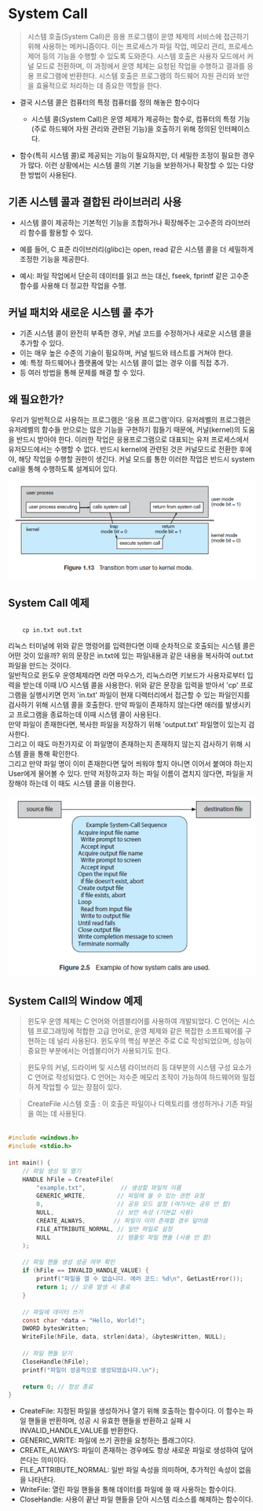 # System Call

> 시스템 호출(System Call)은 응용 프로그램이 운영 체제의 서비스에 접근하기 위해 사용하는 메커니즘이다. 이는 프로세스가 파일 작업, 메모리 관리, 프로세스 제어 등의 기능을 수행할 수 있도록 도와준다. 시스템 호출은 사용자 모드에서 커널 모드로 전환하며, 이 과정에서 운영 체제는 요청된 작업을 수행하고 결과를 응용 프로그램에 반환한다. 시스템 호출은 프로그램의 하드웨어 자원 관리와 보안을 효율적으로 처리하는 데 중요한 역할을 한다.

- 결국 시스템 콜은 컴퓨터의 특정 컴퓨터를 정의 해놓은 함수이다
    - 시스템 콜(System Call)은 운영 체제가 제공하는 함수로, 컴퓨터의 특정 기능(주로 하드웨어 자원 관리와 관련된 기능)을 호출하기 위해 정의된 인터페이스다.

- 함수(특히 시스템 콜)로 제공되는 기능이 필요하지만, 더 세밀한 조정이 필요한 경우가 많다. 이런 상황에서는 시스템 콜의 기본 기능을 보완하거나 확장할 수 있는 다양한 방법이 사용된다.

## 기존 시스템 콜과 결합된 라이브러리 사용
- 시스템 콜이 제공하는 기본적인 기능을 조합하거나 확장해주는 고수준의 라이브러리 함수를 활용할 수 있다.

- 예를 들어, C 표준 라이브러리(glibc)는 open, read 같은 시스템 콜을 더 세밀하게 조정한 기능을 제공한다.
- 예시: 파일 작업에서 단순히 데이터를 읽고 쓰는 대신, fseek, fprintf 같은 고수준 함수를 사용해 더 정교한 작업을 수행.
## 커널 패치와 새로운 시스템 콜 추가
- 기존 시스템 콜이 완전히 부족한 경우, 커널 코드를 수정하거나 새로운 시스템 콜을 추가할 수 있다.
- 이는 매우 높은 수준의 기술이 필요하며, 커널 빌드와 테스트를 거쳐야 한다.
- 예: 특정 하드웨어나 플랫폼에 맞는 시스템 콜이 없는 경우 이를 직접 추가.
- 등 여러 방법을 통해 문제를 해결 할 수 있다.


## 왜 필요한가?

 우리가 일반적으로 사용하는 프로그램은 '응용 프로그램'이다. 유저레벨의 프로그램은 유저레벨의 함수들 만으로는 많은 기능을 구현하기 힘들기 때문에, 커널(kernel)의 도움을 반드시 받아야 한다. 이러한 작업은 응용프로그램으로 대표되는 유저 프로세스에서 유저모드에서는 수행할 수 없다. 반드시 kernel에 관련된 것은 커널모드로 전환한 후에야, 해당 작업을 수행할 권한이 생긴다. 커널 모드를 통한 이러한 작업은 반드시 system call을 통해 수행하도록 설계되어 있다.

![SystemCall1](images/SystemCall1.png)

## System Call 예제

```linux

    cp in.txt out.txt

```

리눅스 터미널에 위와 같은 명령어를 입력한다면 이때 순차적으로 호출되는 시스템 콜은 어떤 것이 있을까? 위의 문장은 in.txt에 있는 파일내용과 같은 내용을 복사하여 out.txt 파일을 만드는 것이다.<br>
일반적으로 윈도우 운영체제라면 라면 마우스가, 리눅스라면 키보드가 사용자로부터 입력을 받는데 이때 I/O 시스템 콜을 사용한다. 위와 같은 문장을 입력을 받아서 'cp' 프로그램을 실행시키면 먼저 'in.txt' 파일이 현재 디렉터리에서 접근할 수 있는 파일인지를 검사하기 위해 시스템 콜을 호출한다. 만약 파일이 존재하지 않는다면 애러를 발생시키고 프로그램을 종료하는데 이때 시스템 콜이 사용된다. <br>만약 파일이 존재한다면, 복사한 파일을 저장하기 위해 'output.txt' 파일명이 있는지 검사한다. <br>그리고 이 때도 마찬가지로 이 파일명이 존재하는지 존재하지 않는지 검사하기 위해 시스템 콜을 통해 확인한다.<br> 그리고 만약 파일 명이 이미 존재한다면 덮어 씌워야 할지 아니면 이어서 붙여야 하는지 User에게 물어볼 수 있다. 만약 저장하고자 하는 파일 이름이 겹치지 않다면, 파일을 저장해야 하는데 이 때도 시스템 콜을 이용한다.

![SystemCall2](images/SystemCall2.png)

## System Call의 Window 예제

> 윈도우 운영 체제는 C 언어와 어셈블리어를 사용하여 개발되었다. C 언어는 시스템 프로그래밍에 적합한 고급 언어로, 운영 체제와 같은 복잡한 소프트웨어를 구현하는 데 널리 사용된다. 윈도우의 핵심 부분은 주로 C로 작성되었으며, 성능이 중요한 부분에서는 어셈블리어가 사용되기도 한다.

> 윈도우의 커널, 드라이버 및 시스템 라이브러리 등 대부분의 시스템 구성 요소가 C 언어로 작성되었다. C 언어는 저수준 메모리 조작이 가능하여 하드웨어와 밀접하게 작업할 수 있는 장점이 있다.

> CreateFile 시스템 호출 : 이 호출은 파일이나 디렉토리를 생성하거나 기존 파일을 여는 데 사용된다.


``` C

#include <windows.h>
#include <stdio.h>

int main() {
    // 파일 생성 및 열기
    HANDLE hFile = CreateFile(
        "example.txt",          // 생성할 파일의 이름
        GENERIC_WRITE,         // 파일에 쓸 수 있는 권한 요청
        0,                     // 공유 모드 설정 (여기서는 공유 안 함)
        NULL,                  // 보안 속성 (기본값 사용)
        CREATE_ALWAYS,        // 파일이 이미 존재할 경우 덮어씀
        FILE_ATTRIBUTE_NORMAL, // 일반 파일로 설정
        NULL                   // 템플릿 파일 핸들 (사용 안 함)
    );

    // 파일 핸들 생성 성공 여부 확인
    if (hFile == INVALID_HANDLE_VALUE) {
        printf("파일을 열 수 없습니다. 에러 코드: %d\n", GetLastError());
        return 1; // 오류 발생 시 종료
    }

    // 파일에 데이터 쓰기
    const char *data = "Hello, World!";
    DWORD bytesWritten;
    WriteFile(hFile, data, strlen(data), &bytesWritten, NULL);

    // 파일 핸들 닫기
    CloseHandle(hFile);
    printf("파일이 성공적으로 생성되었습니다.\n");

    return 0; // 정상 종료
}

```


- CreateFile: 지정된 파일을 생성하거나 열기 위해 호출하는 함수이다. 이 함수는 파일 핸들을 반환하며, 성공 시 유효한 핸들을 반환하고 실패 시 INVALID_HANDLE_VALUE를 반환한다.
- GENERIC_WRITE: 파일에 쓰기 권한을 요청하는 플래그이다.
- CREATE_ALWAYS: 파일이 존재하는 경우에도 항상 새로운 파일로 생성하여 덮어쓴다는 의미이다.
- FILE_ATTRIBUTE_NORMAL: 일반 파일 속성을 의미하며, 추가적인 속성이 없음을 나타낸다.
- WriteFile: 열린 파일 핸들을 통해 데이터를 파일에 쓸 때 사용하는 함수이다.
- CloseHandle: 사용이 끝난 파일 핸들을 닫아 시스템 리소스를 해제하는 함수이다.

